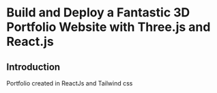 # Build and Deploy a Fantastic 3D Portfolio Website with Three.js and React.js

## Introduction
Portfolio created in ReactJs and Tailwind css 
 
